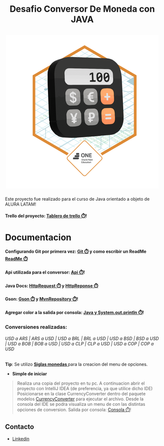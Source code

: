 <div align="center">
  <h1 align="center">
    Desafio Conversor De Moneda con JAVA
    <br />
    <br />
    <a>
      <img src="https://raw.githubusercontent.com/Ludmimar/DesafioConversorDeMoneda/main/Badge-Conversor.png" alt="Conversor">
    </a>
  </h1>
</div>

Este proyecto fue realizado para el curso de Java orientado a objeto de ALURA LATAM!

#### Trello del proyecto:  [Tablero de trello ⏱️](https://raw.githubusercontent.com/Ludmimar/DesafioConversorDeMoneda/main/Trello.jpg)!

# Documentacion
#### Configurando Git por primera vez:   [Git ⏱️](https://git-scm.com/book/es/v2/Inicio---Sobre-el-Control-de-Versiones-Configurando-Git-por-primera-vez) y como escribir un ReadMe [ReadMe ⏱️](https://www.aluracursos.com/blog/como-escribir-un-readme-increible-en-tu-github)

#### Api utilizada para el conversor:  [Api ⏱️](https://www.exchangerate-api.com/docs/java-currency-api)!

#### Java Docs:  [HttpRequest ⏱️](https://docs.oracle.com/en/java/javase/21/docs/api/java.net.http/java/net/http/HttpRequest.html) y [HttpReponse ⏱️](https://docs.oracle.com/en/java/javase/21/docs/api/java.net.http/java/net/http/HttpResponse.html)

#### Gson:  [Gson ⏱️](https://github.com/google/gson) y [MvnRepository ⏱️](https://mvnrepository.com/search?q=gson)!

#### Agregar color a la salida por consola:  [Java y System.out.println ⏱️](https://www.campusmvp.es/recursos/post/como-cambiar-los-colores-de-la-consola-con-java-y-system-out-println.aspx)!

### Conversiones realizadas:
###### USD a ARS | ARS a USD | USD a BRL | BRL a USD | USD a BSD | BSD a USD | USD a BOB | BOB a USD | USD a CLP | CLP a USD | USD a COP | COP a USD 

**Tip**: Se utilizo **[Siglas monedas ](https://www.exchangerate-api.com/docs/supported-currencies)** para la creacion del menu de opciones.

- **Simple de iniciar**

> Realiza una copia del proyecto en tu pc. 
> A continuacion abrir el proyecto con IntelliJ IDEA (de preferencia, ya que utilice dicho IDE)
> Posicionarse en la clase CurrencyConverter dentro del paquete modelos [CurrencyConverter](https://github.com/Ludmimar/DesafioConversorDeMoneda/blob/main/src/com/alura/desafioconversordemoneda/modelos/CurrencyConverter.java) para ejecutar el archivo.
> Desde la consola del IDE se podra visualiza un menu de con las distintas opciones de conversion.
> Salida por consola:  [Consola ⏱️](https://raw.githubusercontent.com/Ludmimar/DesafioConversorDeMoneda/main/Consola.jpg)!

## Contacto 

- [Linkedin](https://www.linkedin.com/in/ludmila-martos/)
